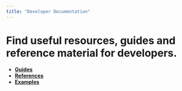 ```yaml
---
title: "Developer Documentation"
---
```


# Find useful resources, guides and reference material for developers.

* [**Guides**](guides)
* [**References**](references)
* [**Examples**](examples)

